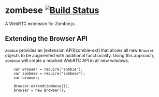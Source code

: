 zombese [![Build Status](https://travis-ci.org/inetCatapult/zombese.svg?branch=master)](https://travis-ci.org/inetCatapult/zombese)
=======

A WebRTC extension for Zombie.js.

## Extending the Browser API

`zombie` provides an [extension API][zombie-ext] that allows all new `Browser`
objects to be augmented with additional functionality. Using this approach,
`zombese` will create a mocked WebRTC API in all new windows.

```
	var Browser = require("zombie");
	var zombese = require("zombese");
	var browser;
	
	Browser.extend(zombese());
	browser = new Browser();
```
